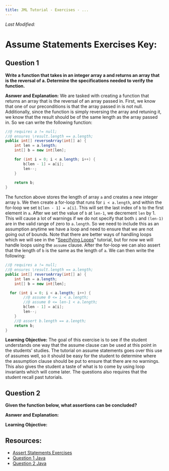 ```yaml
---
title: JML Tutorial - Exercises - ...
---
```

<i>Last Modified: <script type="text/javascript"> document.write(new Date(document.lastModified).toUTCString())</script></i>

# Assume Statements Exercises Key:
## **Question 1**
**Write a function that takes in an integer array a and returns an array that is the reversal of a. Determine the specifications needed to verify the function.**

**Asnwer and Explanation:**
We are tasked with creating a function that returns an array that is the reversal of an array passed in. First, we know that one of our preconditions is that the array passed in is not null. Additionally, since the function is simply reversing the array and retuning it, we know that the result should be of the same length as the array passed in. So we can write the following function:
```java
//@ requires a != null;
//@ ensures \result.length == a.length;
public int[] reverseArray(int[] a) {
	int len = a.length;
	int[] b = new int[len];

	for (int i = 0; i < a.length; i++) {
		b[len - 1] = a[i];
		len--;			
	}
	
	return b;
}
```
The function above stores the length of array `a` and creates a new integer array `b`. We then create a for-loop that runs for `i < a.length`, and within the for-loop we set `b[len - 1] = a[i]`. This will set the last index of `b` to the first element in `a`. After we set the value of `b` at `len-1`, we decrement `len` by 1. This will cause a lot of warnings if we do not specify that both `i` and `(len-1)` are in the valid range of zero to `a.length`. So we need to include this as an assumption anytime we have a loop and need to ensure that we are not going out of bounds. Note that there are better ways of handling loops which we will see in the "[Specifying Loops](https://www.openjml.org/tutorial/Loops)" tutorial, but for now we will handle loops using the `assume` clause. After the for-loop we can also assert that the length of `b` is the same as the length of `a`. We can then write the following:
```java
//@ requires a != null;
//@ ensures \result.length == a.length;
public int[] reverseArray(int[] a) {
	int len = a.length;
	int[] b = new int[len];

  for (int i = 0; i < a.length; i++) {
		//@ assume 0 <= i < a.length;
		//@ assume 0 <= len-1 < a.length;
		b[len - 1] = a[i];
		len--;			
	}
	//@ assert b.length == a.length;
	return b;
}
```
**Learning Objective:**
The goal of this exercise is to see if the student understands one way that the assume clause can be used at this point in the students' studies. The tutorial on assume statements goes over this use of assumes well, so it should be easy for the student to determine where the assumption clause should be put to ensure that there are no warnings. This also gives the student a taste of what is to come by using loop invariants which will come later. The questions also requires that the student recall past tutorials. 

## **Question 2**
**Given the function below, what assertions can be concluded?**

**Asnwer and Explanation:**

**Learning Objective:** 

## **Resources:**
+ [Assert Statements Exercises](AssertEx.md)
+ [Question 1 Java](AssertExample1.java)
+ [Question 2 Java](AssertExample2.java)

